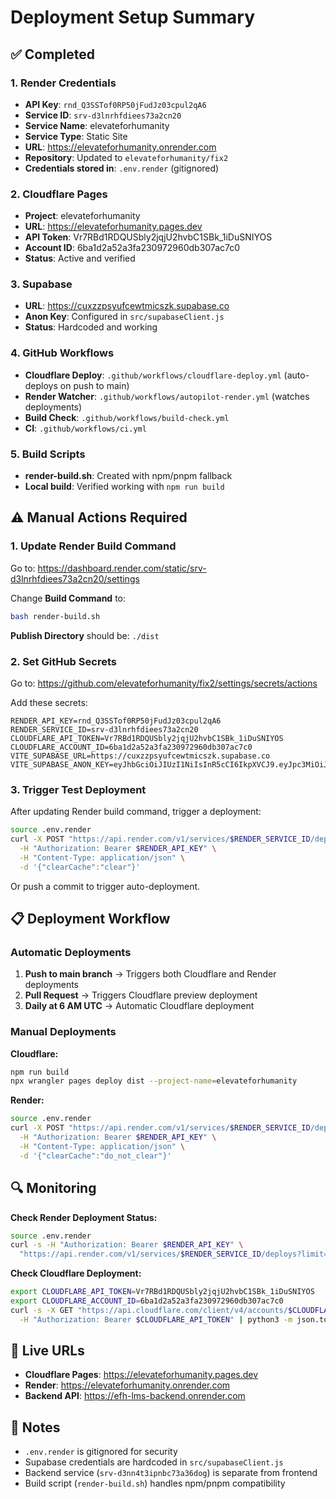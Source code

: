 # Deployment Setup Summary

## ✅ Completed

### 1. Render Credentials
- **API Key**: `rnd_Q3SSTof0RP50jFudJz03cpul2qA6`
- **Service ID**: `srv-d3lnrhfdiees73a2cn20`
- **Service Name**: elevateforhumanity
- **Service Type**: Static Site
- **URL**: https://elevateforhumanity.onrender.com
- **Repository**: Updated to `elevateforhumanity/fix2`
- **Credentials stored in**: `.env.render` (gitignored)

### 2. Cloudflare Pages
- **Project**: elevateforhumanity
- **URL**: https://elevateforhumanity.pages.dev
- **API Token**: Vr7RBd1RDQUSbly2jqjU2hvbC1SBk_1iDuSNIYOS
- **Account ID**: 6ba1d2a52a3fa230972960db307ac7c0
- **Status**: Active and verified

### 3. Supabase
- **URL**: https://cuxzzpsyufcewtmicszk.supabase.co
- **Anon Key**: Configured in `src/supabaseClient.js`
- **Status**: Hardcoded and working

### 4. GitHub Workflows
- **Cloudflare Deploy**: `.github/workflows/cloudflare-deploy.yml` (auto-deploys on push to main)
- **Render Watcher**: `.github/workflows/autopilot-render.yml` (watches deployments)
- **Build Check**: `.github/workflows/build-check.yml`
- **CI**: `.github/workflows/ci.yml`

### 5. Build Scripts
- **render-build.sh**: Created with npm/pnpm fallback
- **Local build**: Verified working with `npm run build`

## ⚠️ Manual Actions Required

### 1. Update Render Build Command
Go to: https://dashboard.render.com/static/srv-d3lnrhfdiees73a2cn20/settings

Change **Build Command** to:
```bash
bash render-build.sh
```

**Publish Directory** should be: `./dist`

### 2. Set GitHub Secrets
Go to: https://github.com/elevateforhumanity/fix2/settings/secrets/actions

Add these secrets:
```
RENDER_API_KEY=rnd_Q3SSTof0RP50jFudJz03cpul2qA6
RENDER_SERVICE_ID=srv-d3lnrhfdiees73a2cn20
CLOUDFLARE_API_TOKEN=Vr7RBd1RDQUSbly2jqjU2hvbC1SBk_1iDuSNIYOS
CLOUDFLARE_ACCOUNT_ID=6ba1d2a52a3fa230972960db307ac7c0
VITE_SUPABASE_URL=https://cuxzzpsyufcewtmicszk.supabase.co
VITE_SUPABASE_ANON_KEY=eyJhbGciOiJIUzI1NiIsInR5cCI6IkpXVCJ9.eyJpc3MiOiJzdXBhYmFzZSIsInJlZiI6ImN1eHp6cHN5dWZjZXd0bWljc3prIiwicm9sZSI6ImFub24iLCJpYXQiOjE3NTgxNjEwNDcsImV4cCI6MjA3MzczNzA0N30.DyFtzoKha_tuhKiSIPoQlKonIpaoSYrlhzntCUvLUnA
```

### 3. Trigger Test Deployment
After updating Render build command, trigger a deployment:
```bash
source .env.render
curl -X POST "https://api.render.com/v1/services/$RENDER_SERVICE_ID/deploys" \
  -H "Authorization: Bearer $RENDER_API_KEY" \
  -H "Content-Type: application/json" \
  -d '{"clearCache":"clear"}'
```

Or push a commit to trigger auto-deployment.

## 📋 Deployment Workflow

### Automatic Deployments

1. **Push to main branch** → Triggers both Cloudflare and Render deployments
2. **Pull Request** → Triggers Cloudflare preview deployment
3. **Daily at 6 AM UTC** → Automatic Cloudflare deployment

### Manual Deployments

**Cloudflare:**
```bash
npm run build
npx wrangler pages deploy dist --project-name=elevateforhumanity
```

**Render:**
```bash
source .env.render
curl -X POST "https://api.render.com/v1/services/$RENDER_SERVICE_ID/deploys" \
  -H "Authorization: Bearer $RENDER_API_KEY" \
  -H "Content-Type: application/json" \
  -d '{"clearCache":"do_not_clear"}'
```

## 🔍 Monitoring

**Check Render Deployment Status:**
```bash
source .env.render
curl -s -H "Authorization: Bearer $RENDER_API_KEY" \
  "https://api.render.com/v1/services/$RENDER_SERVICE_ID/deploys?limit=1" | python3 -m json.tool
```

**Check Cloudflare Deployment:**
```bash
export CLOUDFLARE_API_TOKEN=Vr7RBd1RDQUSbly2jqjU2hvbC1SBk_1iDuSNIYOS
export CLOUDFLARE_ACCOUNT_ID=6ba1d2a52a3fa230972960db307ac7c0
curl -s -X GET "https://api.cloudflare.com/client/v4/accounts/$CLOUDFLARE_ACCOUNT_ID/pages/projects/elevateforhumanity/deployments" \
  -H "Authorization: Bearer $CLOUDFLARE_API_TOKEN" | python3 -m json.tool
```

## 🚀 Live URLs

- **Cloudflare Pages**: https://elevateforhumanity.pages.dev
- **Render**: https://elevateforhumanity.onrender.com
- **Backend API**: https://efh-lms-backend.onrender.com

## 📝 Notes

- `.env.render` is gitignored for security
- Supabase credentials are hardcoded in `src/supabaseClient.js`
- Backend service (`srv-d3nn4t3ipnbc73a36dog`) is separate from frontend
- Build script (`render-build.sh`) handles npm/pnpm compatibility

